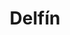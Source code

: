 ---
title: Delfín
date: 
draft: false

# descripcion
description : Flecos y delfines

materials: Plata 925

color: Plateado

dimensions: 5cm

code: 01-01-0040

type: "Aros"

categories: []

price: $2.040,00

# Images
# first image will be shown in the product page
images:
  # - image: "images/path_to_image"
  # La ubicacion de las imagenes es imagenes/Aros/Aros.Colgantes/01-01-0040-delfin
  - image: "./images/aros/colgantes/01-01-0040-flecos-y-delfines_a.jpeg"
  - image: "./images/aros/colgantes/01-01-0040-flecos-y-delfines_b.jpeg"
---